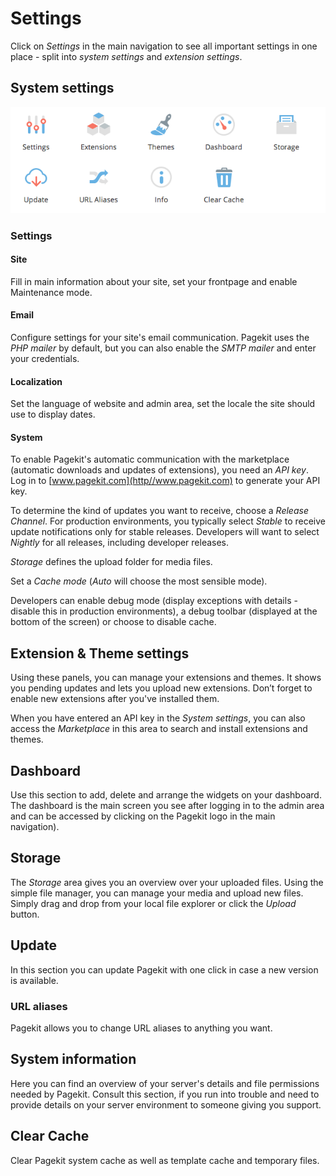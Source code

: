# Settings

Click on *Settings* in the main navigation to see all important settings in one place - split into *system settings* and *extension settings*.

## System settings

![System settings overview](/images/settings-overview.png)

### Settings

#### Site

Fill in main information about your site, set your frontpage and enable Maintenance mode.

#### Email

Configure settings for your site's email communication. Pagekit uses the *PHP mailer* by default, but you can also enable the *SMTP mailer* and enter your credentials.

#### Localization

Set the language of website and admin area, set the locale the site should use to display dates.

#### System

To enable Pagekit's automatic communication with the marketplace (automatic downloads and updates of extensions), you need an *API key*. Log in to [www.pagekit.com](http//www.pagekit.com) to generate your API key.

To determine the kind of updates you want to receive, choose a *Release Channel*. For production environments, you typically select *Stable* to receive update notifications only for stable releases. Developers will want to select *Nightly* for all releases, including developer releases.

*Storage* defines the upload folder for media files.

Set a *Cache mode* (*Auto* will choose the most sensible mode).

Developers can enable debug mode (display exceptions with details - disable this in production environments), a debug toolbar (displayed at the bottom of the screen) or choose to disable cache.

## Extension & Theme settings

Using these panels, you can manage your extensions and themes.
It shows you pending updates and lets you upload new extensions. Don’t forget to enable new extensions after you've installed them.

When you have entered an API key in the *System settings*, you can also access the *Marketplace* in this area to search and install extensions and themes.

## Dashboard

Use this section to add, delete and arrange the widgets on your dashboard. The dashboard is the main screen you see after logging in to the admin area and can be accessed by clicking on the Pagekit logo in the main navigation).

## Storage

The *Storage* area gives you an overview over your uploaded files. Using the simple file manager, you can manage your media and upload new files. Simply drag and drop from your local file explorer or click the *Upload* button.

## Update

In this section you can update Pagekit with one click in case a new version is available.

### URL aliases

Pagekit allows you to change URL aliases to anything you want.


## System information

Here you can find an overview of your server's details and file permissions needed by Pagekit. Consult this section, if you run into trouble and need to provide details on your server environment to someone giving you support.

## Clear Cache

Clear Pagekit system cache as well as template cache and temporary files.